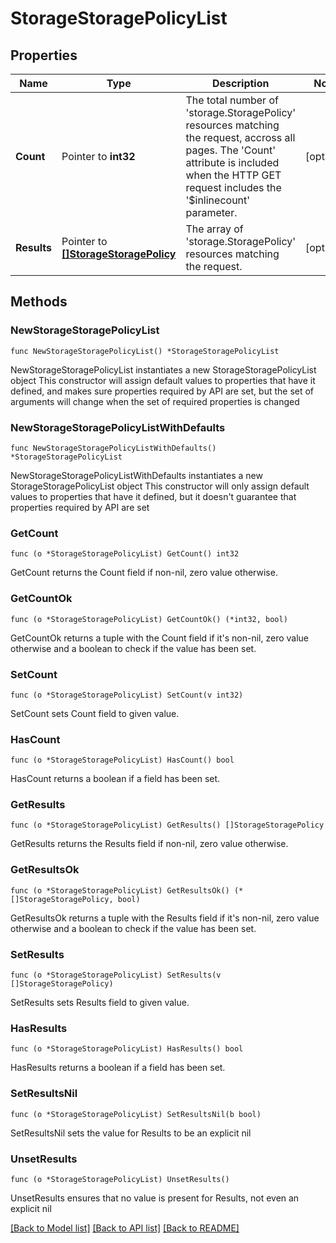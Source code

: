 # StorageStoragePolicyList

## Properties

Name | Type | Description | Notes
------------ | ------------- | ------------- | -------------
**Count** | Pointer to **int32** | The total number of &#39;storage.StoragePolicy&#39; resources matching the request, accross all pages. The &#39;Count&#39; attribute is included when the HTTP GET request includes the &#39;$inlinecount&#39; parameter. | [optional] 
**Results** | Pointer to [**[]StorageStoragePolicy**](StorageStoragePolicy.md) | The array of &#39;storage.StoragePolicy&#39; resources matching the request. | [optional] 

## Methods

### NewStorageStoragePolicyList

`func NewStorageStoragePolicyList() *StorageStoragePolicyList`

NewStorageStoragePolicyList instantiates a new StorageStoragePolicyList object
This constructor will assign default values to properties that have it defined,
and makes sure properties required by API are set, but the set of arguments
will change when the set of required properties is changed

### NewStorageStoragePolicyListWithDefaults

`func NewStorageStoragePolicyListWithDefaults() *StorageStoragePolicyList`

NewStorageStoragePolicyListWithDefaults instantiates a new StorageStoragePolicyList object
This constructor will only assign default values to properties that have it defined,
but it doesn't guarantee that properties required by API are set

### GetCount

`func (o *StorageStoragePolicyList) GetCount() int32`

GetCount returns the Count field if non-nil, zero value otherwise.

### GetCountOk

`func (o *StorageStoragePolicyList) GetCountOk() (*int32, bool)`

GetCountOk returns a tuple with the Count field if it's non-nil, zero value otherwise
and a boolean to check if the value has been set.

### SetCount

`func (o *StorageStoragePolicyList) SetCount(v int32)`

SetCount sets Count field to given value.

### HasCount

`func (o *StorageStoragePolicyList) HasCount() bool`

HasCount returns a boolean if a field has been set.

### GetResults

`func (o *StorageStoragePolicyList) GetResults() []StorageStoragePolicy`

GetResults returns the Results field if non-nil, zero value otherwise.

### GetResultsOk

`func (o *StorageStoragePolicyList) GetResultsOk() (*[]StorageStoragePolicy, bool)`

GetResultsOk returns a tuple with the Results field if it's non-nil, zero value otherwise
and a boolean to check if the value has been set.

### SetResults

`func (o *StorageStoragePolicyList) SetResults(v []StorageStoragePolicy)`

SetResults sets Results field to given value.

### HasResults

`func (o *StorageStoragePolicyList) HasResults() bool`

HasResults returns a boolean if a field has been set.

### SetResultsNil

`func (o *StorageStoragePolicyList) SetResultsNil(b bool)`

 SetResultsNil sets the value for Results to be an explicit nil

### UnsetResults
`func (o *StorageStoragePolicyList) UnsetResults()`

UnsetResults ensures that no value is present for Results, not even an explicit nil

[[Back to Model list]](../README.md#documentation-for-models) [[Back to API list]](../README.md#documentation-for-api-endpoints) [[Back to README]](../README.md)


